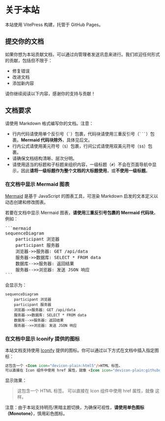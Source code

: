 # 关于本站

本站使用 VitePress 构建，托管于 GitHub Pages。

## 提交你的文档

如果你想为本站贡献文档，可以通过向管理者发送讯息来进行。我们欢迎任何形式的贡献，包括但不限于：

- 修复错误
- 改进文档
- 添加新内容

请你继续阅读以下内容，感谢你的支持与贡献！

## 文档要求

请使用 Markdown 格式编写你的文档。注意：

- 行内代码请使用单个反引号（`` ` ``）包裹，代码块请使用三重反引号（` ``` `）包裹。**Mermaid 代码块除外**，具体见后文。
- 行内公式请使用美元符号（`$`）包裹，行间公式请使用双美元符号（`$$`）包裹。
- 请确保文档结构清晰、层次分明。
- 请使用适当的标题和子标题来组织内容，一级标题（`#`）不会在页面导航中显示，因此**请将一级标题作为整个文档的大标题使用**，或**不使用一级标题**。

### 在文档中显示 Mermaid 图表

[Mermaid](https://mermaid.js.org/) 是基于 JavaScript 的图表工具，可渲染 Markdown 启发的文本定义以动态创建和修改图表。

若要在文档中显示 Mermaid 图表，**请使用三重反引号包裹的 Mermaid 代码块**，例如：

<pre>
```mermaid
sequenceDiagram
    participant 浏览器
    participant 服务器
    浏览器->>服务器: GET /api/data
    服务器->>数据库: SELECT * FROM data
    数据库-->>服务器: 返回结果
    服务器-->>浏览器: 发送 JSON 响应
```
</pre>

会显示为：

```mermaid
sequenceDiagram
    participant 浏览器
    participant 服务器
    浏览器->>服务器: GET /api/data
    服务器->>数据库: SELECT * FROM data
    数据库-->>服务器: 返回结果
    服务器-->>浏览器: 发送 JSON 响应
```

### 在文档中显示 Iconify 提供的图标

本站文档支持使用 [Iconify](https://iconify.design/) 提供的图标。你可以通过以下方式在文档中插入指定图标：

```html
这包含一个 <Icon icon="devicon-plain:html5"/>HTML 标签。
可以直接在 Icon 组件中使用 href 属性，就像 <Icon icon="devicon-plain:githubcodespaces" href="https://github.com/vuejs/vitepress"/> 这样。
```

显示效果：

> 这包含一个 <Icon icon="devicon-plain:html5"/>HTML 标签。
> 可以直接在 Icon 组件中使用 href 属性，就像 <Icon icon="devicon-plain:githubcodespaces" href="https://github.com/vuejs/vitepress"/> 这样。

注意：由于本站支持明亮/黑暗主题切换，为确保可视性，**请使用单色图标（Monotone）**，慎用彩色图标。


<Icon icon="devicon-plain:cplusplus"/>
<Icon icon="fa7-brands:python" href="https://www.python.org/"/>
<Icon icon="fa7-brands:java" href="https://www.java.com/"/>
<Icon icon="fa7-brands:js-square" href="https://www.javascript.com/"/>
<Icon icon="fa7-brands:html5" href="https://www.w3.org/html/"/>
<Icon icon="fa7-brands:css" href="https://www.w3.org/Style/CSS/"/>
<Icon icon="fa7-brands:golang" href="https://go.dev/"/>
<Icon icon="fa7-brands:rust" href="https://www.rust-lang.org/"/>
<Icon icon="fa7-brands:php" href="https://www.php.net/"/>
<Icon icon="fa7-brands:tex" href="https://www.latex-project.org/"/>

<Icon icon="devicon-plain:vscode" href="https://code.visualstudio.com/"/>
<Icon icon="fa7-brands:linux" href="https://www.linux.org/"/>
<Icon icon="fa7-brands:ubuntu" href="https://ubuntu.com/"/>
<Icon icon="fa7-brands:git-alt" href="https://git-scm.com/"/>
<Icon icon="fa7-brands:google" href="https://www.google.com/"/>
<Icon icon="fa7-brands:github" href="https://github.com/"/>
<Icon icon="devicon-plain:bash" href="https://www.gnu.org/software/bash/"/>
<Icon icon="fa7-brands:docker" href="https://www.docker.com/"/>
<Icon icon="fa7-brands:chrome" href="https://www.google.com/chrome/"/>

<Icon icon="fa7-brands:android" href="https://www.android.com/"/>


<Icon icon="devicon-plain:matlab" href="https://www.mathworks.com/products/matlab.html"/>

<Icon icon="fa7-brands:markdown" href="https://daringfireball.net/projects/markdown/"/>

<Icon icon="fa7-brands:openai" href="https://openai.com/"/>

<Icon icon="simple-icons:googlegemini" href="https://gemini.google.com/"/>

<Icon icon="fa7-brands:wikipedia-w" href="https://www.wikipedia.org/"/>

<Icon icon="fa7-brands:bilibili" href="https://www.bilibili.com/"/>

<Icon icon="fa7-brands:qq" href="https://www.qq.com/"/>

<Icon icon="fa7-brands:weixin" href="https://weixin.qq.com/"/>

<Icon icon="fa7-brands:x-twitter" href="https://x.com/"/>

<Icon icon="fa7-brands:apple" href="https://www.apple.com/"/>

<Icon icon="fa7-brands:youtube" href="https://www.youtube.com/"/>

<Icon icon="fa7-brands:stack-overflow" href="https://stackoverflow.com/"/>

<Icon icon="fa7-brands:steam" href="https://www.steampowered.com/"/>

<Icon icon="fa7-brands:weibo" href="https://www.weibo.com/"/>

<Icon icon="simple-icons:nvidia" href="https://www.nvidia.com/"/>